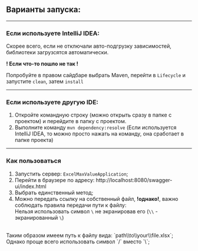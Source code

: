 ## Варианты запуска:
***
### **Если используете IntelliJ IDEA:**

Скорее всего, если не отключали авто-подгрузку зависимостей, библиотеки загрузсятся автоматически.

**! Если что-то пошло не так !**

Попробуйте в правом сайдбаре выбрать Maven, перейти в `Lifecycle` и запустите `clean`, затем `install`

***
### **Если используете другую IDE:**

1. Откройте командную строку (можно открыть сразу в папке с проектом) и перейдите в папку с проектом.
2. Выполните команду `mvn dependency:resolve` (Если используется IntelliJ IDEA, то можно просто нажать на команду, она сработает в папке проекта)

***
### Как пользоваться
1. Запустить сервер: `ExcelMaxValueApplication`;
2. Перейти в браузере по адресу: http://localhost:8080/swagger-ui/index.html
3. Выбрать единственный метод;
4. Можно передать ссылку на собственный файл, **!однако!**, важно соблюдать правила передачи пути к файлу: <br>
Нельзя использовать символ `\` не экранировав его (`\\` - экранированный `\`)
<br>
Таким образом имеем путь к файлу вида: `path\\to\\your\\file.xlsx`;
<br>
Однако проще всего использовать символ `/` вместо `\`;